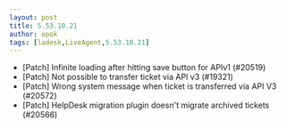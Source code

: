 ```yaml
---
layout: post
title: 5.53.10.21
author: opok
tags: [ladesk,LiveAgent,5.53.10.21]
---
```


- [Patch] Infinite loading after hitting save button for APIv1 (#20519)
- [Patch] Not possible to transfer ticket via API v3 (#19321)
- [Patch] Wrong system message when ticket is transferred via API V3 (#20572)
- [Patch] HelpDesk migration plugin doesn't migrate archived tickets (#20566)
